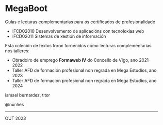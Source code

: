 # MegaBoot

Guías e lecturas complementarias para os certificados de profesionalidade

* IFCD02010 Desenvolvemento de aplicacións con tecnoloxías web
* IFCD02011 Sistemas de xestión de información

Esta coleción de textos foron fornecidos como lecturas complementarias nos talleres:

* Obradoiro de emprego **Formaweb IV** do Concello de Vigo, ano 2021-2022
* Taller AFD de formación profesional non regrada en Mega Estudios, ano 2023
* Taller AFD de formación profesional non regrada en Mega Estudios, ano 2024

ismael bernardez, titor&#x20;

@nunhes

***

OUT 2023
